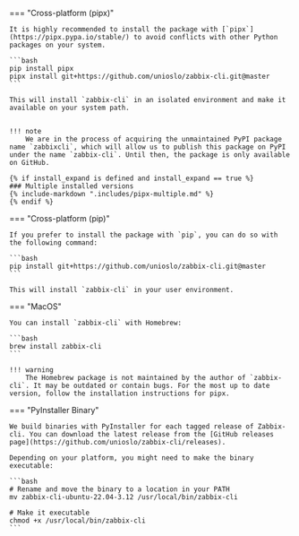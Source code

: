 === "Cross-platform (pipx)"

    It is highly recommended to install the package with [`pipx`](https://pipx.pypa.io/stable/) to avoid conflicts with other Python packages on your system.

    ```bash
    pip install pipx
    pipx install git+https://github.com/unioslo/zabbix-cli.git@master
    ```

    This will install `zabbix-cli` in an isolated environment and make it available on your system path.


    !!! note
        We are in the process of acquiring the unmaintained PyPI package name `zabbixcli`, which will allow us to publish this package on PyPI under the name `zabbix-cli`. Until then, the package is only available on GitHub.

    {% if install_expand is defined and install_expand == true %}
    ### Multiple installed versions
    {% include-markdown ".includes/pipx-multiple.md" %}
    {% endif %}

=== "Cross-platform (pip)"

    If you prefer to install the package with `pip`, you can do so with the following command:

    ```bash
    pip install git+https://github.com/unioslo/zabbix-cli.git@master
    ```

    This will install `zabbix-cli` in your user environment.

=== "MacOS"

    You can install `zabbix-cli` with Homebrew:

    ```bash
    brew install zabbix-cli
    ```

    !!! warning
        The Homebrew package is not maintained by the author of `zabbix-cli`. It may be outdated or contain bugs. For the most up to date version, follow the installation instructions for pipx.

=== "PyInstaller Binary"

    We build binaries with PyInstaller for each tagged release of Zabbix-cli. You can download the latest release from the [GitHub releases page](https://github.com/unioslo/zabbix-cli/releases).

    Depending on your platform, you might need to make the binary executable:

    ```bash
    # Rename and move the binary to a location in your PATH
    mv zabbix-cli-ubuntu-22.04-3.12 /usr/local/bin/zabbix-cli

    # Make it executable
    chmod +x /usr/local/bin/zabbix-cli
    ```

